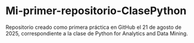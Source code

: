 # Mi-primer-repositorio-ClasePython
Repositorio creado como primera práctica en GitHub el 21 de agosto de 2025, correspondiente a la clase de Python for Analytics and Data Mining.
